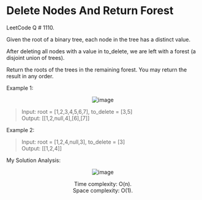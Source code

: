 # Delete Nodes And Return Forest

LeetCode Q # 1110.

Given the root of a binary tree, each node in the tree has a distinct value.

After deleting all nodes with a value in to_delete, we are left with a forest (a disjoint union of trees).

Return the roots of the trees in the remaining forest. You may return the result in any order.

Example 1:

<div align = "center">

  ![image](https://github.com/user-attachments/assets/bb9a4247-71c2-4f04-af55-dbd1c2f51ae2)

</div>

> Input: root = [1,2,3,4,5,6,7], to_delete = [3,5]</br>
> Output: [[1,2,null,4],[6],[7]]

Example 2:

> Input: root = [1,2,4,null,3], to_delete = [3]</br>
> Output: [[1,2,4]]

My Solution Analysis:

<div align = "center">

  ![image](https://github.com/user-attachments/assets/f404e765-78d8-46dc-81d2-422ca3423e89)

  Time complexity: O(n).</br>Space complexity: O(1).
</div>
